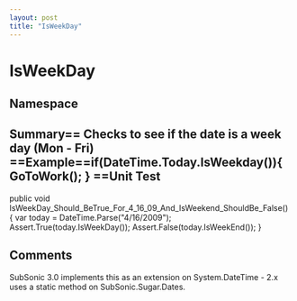 ```yaml
---
layout: post
title: "IsWeekDay"
---
```


# IsWeekDay



<h2>Namespace</h2>

 
  

<h2>Summary== Checks to see if the date is a week day (Mon - Fri)  ==Example==if(DateTime.Today.IsWeekday()){    GoToWork(); }  ==Unit Test</h2>

 
public void IsWeekDay_Should_BeTrue_For_4_16_09_And_IsWeekend_ShouldBe_False() {     var today = DateTime.Parse("4/16/2009");     Assert.True(today.IsWeekDay());     Assert.False(today.IsWeekEnd()); }  

<h2>Comments</h2>

 SubSonic 3.0 implements this as an extension on System.DateTime - 2.x uses a static method on SubSonic.Sugar.Dates.
